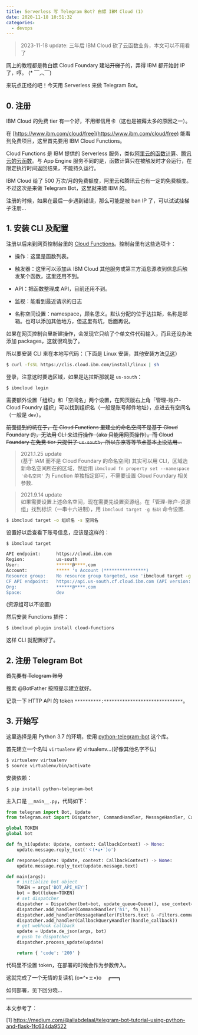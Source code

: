```yaml
---
title: Serverless 写 Telegram Bot? 白嫖 IBM Cloud (1)
date: 2020-11-18 10:51:32
categories:
  - devops
---
```


> 2023-11-18 update: 三年后 IBM Cloud 砍了云函数业务，本文可以不用看了

网上的教程都是教白嫖 Cloud Foundary 建站~~开梯子~~的，弄得 IBM 都开始封 IP 了，哼。 (* ￣︿￣)

来玩点正经的吧！今天用 Serverless 来做 Telegram Bot。

<!--more-->

## 0. 注册

IBM Cloud 的免费 tier 有一个好，不用绑信用卡（这也是被薅太多的原因之一）。

在 [https://www.ibm.com/cloud/free](https://www.ibm.com/cloud/free) 能看到免费项目，这里首先要用 IBM Cloud Functions。

Cloud Functions 是 IBM 提供的 Serverless 服务，类似[阿里云的函数计算](https://www.aliyun.com/product/fc?source=5176.11533457&userCode=hl1uilbl)、[腾讯云的云函数](https://cloud.tencent.com/act/cps/redirect?redirect=10232&cps_key=da2e67a4ea07864f3ac54599a94cd8c7)。与 App Engine 服务不同的是，函数计算只在被触发时才会运行，在限定执行时间返回结果，不能持久运行。

IBM Cloud 给了 500 万次/月的免费额度，阿里云和腾讯云也有一定的免费额度。不过这次是来做 Telegram Bot，这里就来嫖 IBM 的。

注册的时候，如果在最后一步遇到错误，那么可能是被 ban IP 了，可以试试挂梯子注册...

## 1. 安装 CLI 及配置

注册以后来到网页控制台里的 [Cloud Functions](https://cloud.ibm.com/functions)。控制台里有这些选项卡：

- 操作：这里是函数列表。

- 触发器：这里可以添加从 IBM Cloud 其他服务或第三方消息源收到信息后触发某个函数，这里还用不到。

- API：把函数整理成 API，目前还用不到。

- 监视：能看到最近请求的日志

- 名称空间设置：namespace，顾名思义。默认分配的位于达拉斯，名称是邮箱。也可以添加其他地方，但这里有坑，后面再说。

如果在网页控制台里新建操作，会发现它只给了个单文件代码输入，而且还没办法添加 packages，这就很鸡肋了。

所以要安装 CLI 来在本地写代码：（下面是 Linux 安装，其他安装方法[见这](https://cloud.ibm.com/docs/openwhisk?topic=cloud-functions-cli_install)）

```bash
$ curl -fsSL https://clis.cloud.ibm.com/install/linux | sh
```

登录，注意这时要选区域，如果是达拉斯那就是 `us-south`：

```bash
$ ibmcloud login
```

需要额外设置「组织」和「空间名」两个设置，在网页版右上角「管理-账户-Cloud Foundry 组织」可以找到组织名（一般是账号邮件地址），点进去有空间名（一般是 `dev`）。

~~前面提到的坑在于，在 Cloud Functions 里建立的命名空间不是基于 Cloud Foundary 的，无法用 CLI 来进行操作（aka 只能用网页操作）。而 Cloud Foundary 在免费 tier 只提供了 `us-south`，所以东京等等节点基本上没法用...~~

> 2021.1.25 update <br> (基于 IAM 而不是 Cloud Foundary 的命名空间) 其实可以用 CLI，区域选新命名空间所在的区域，然后用 `ibmcloud fn property set --namespace '命名空间'` 为 Function 单独指定即可，不需要设置 Cloud Foundary 相关参数.


> 2021.9.14 update <br> 如果需要设置上述命名空间，现在需要先设置资源组。在「管理-账户-资源组」找到标识（一串十六进制），用 `ibmcloud target -g 标识` 命令设置.

```bash
$ ibmcloud target -o 组织名 -s 空间名
```

设置好以后查看下账号信息，应该是这样的：

```bash
$ ibmcloud target

API endpoint:      https://cloud.ibm.com
Region:            us-south
User:              ******@****.com
Account:           ***** 's Account (****************)
Resource group:    No resource group targeted, use 'ibmcloud target -g RESOURCE_GROUP'
CF API endpoint:   https://api.us-south.cf.cloud.ibm.com (API version: 2.153.0)
Org:               ******@****.com
Space:             dev
```

(资源组可以不设置)

然后安装 Functions 插件：

```bash
$ ibmcloud plugin install cloud-functions
```

这样 CLI 就配置好了。

## 2. 注册 Telegram Bot

~~首先要有 Telegram 账号~~

搜索 @BotFather 按照提示建立就好。

记录一下 HTTP API 的 token `**********:******************************`。

## 3. 开始写

这里选择是用 Python 3.7 的环境，使用 [python-telegram-bot](https://python-telegram-bot.readthedocs.io/en/stable/index.html) 这个库。

首先建立一个名叫 `virtualenv` 的 virtualenv...(好像其他名字不认)

```bash
$ virtualenv virtualenv
$ source virtualenv/bin/activate
```

安装依赖：

```bash
$ pip install python-telegram-bot
```

主入口是 `__main__.py`，代码如下：

```python
from telegram import Bot, Update
from telegram.ext import Dispatcher, CommandHandler, MessageHandler, CallbackQueryHandler, Filters, CallbackContext

global TOKEN
global bot

def fn_hi(update: Update, context: CallbackContext) -> None:
    update.message.reply_text('ヾ(•ω•`)o')

def response(update: Update, context: CallbackContext) -> None:
    update.message.reply_text(update.message.text)

def main(args):
    # initialize bot object
    TOKEN = args['BOT_API_KEY']
    bot = Bot(token=TOKEN)
    # set dispatcher
    dispatcher = Dispatcher(bot=bot, update_queue=Queue(), use_context=True)
    dispatcher.add_handler(CommandHandler('hi', fn_hi))
    dispatcher.add_handler(MessageHandler(Filters.text & ~Filters.command, response))
    dispatcher.add_handler(CallbackQueryHandler(handle_callback))
    # get webhook callback
    update = Update.de_json(args, bot)
    # push to dispatcher
    dispatcher.process_update(update)

    return { 'code': '200' }
```

代码里不设置 token，在部署的时候会作为参数传入。

这就完成了一个无情的复读机 (o=^•ェ•)o　┏━┓

如何部署，见下回分晓...

* * *

本文参考了：

[1] https://medium.com/@aliabdelaal/telegram-bot-tutorial-using-python-and-flask-1fc634da9522